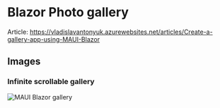 # Blazor Photo gallery

Article: https://vladislavantonyuk.azurewebsites.net/articles/Create-a-gallery-app-using-MAUI-Blazor

## Images

### Infinite scrollable gallery

![MAUI Blazor gallery](https://vladislavantonyuk.sirv.com/vladislavantonyuk/articles/MauiBlazorGallery.gif)